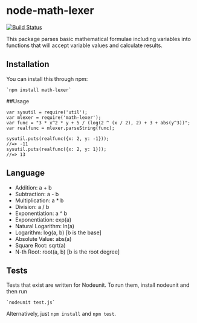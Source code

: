# node-math-lexer

[![Build Status](https://travis-ci.org/gsmcwhirter/node-math-lexer.png?branch=master)](https://travis-ci.org/gsmcwhirter/node-math-lexer)

This package parses basic mathematical formulae including variables into functions
that will accept variable values and calculate results.

## Installation

You can install this through npm:
    
    `npm install math-lexer`
    
##Usage

    var sysutil = require('util');
    var mlexer = require('math-lexer');
    var func = "3 * x^2 * y + 5 / (log(2 ^ (x / 2), 2) + 3 + abs(y^3))";
    var realfunc = mlexer.parseString(func);

    sysutil.puts(realfunc({x: 2, y: -1}));
    //=> -11
    sysutil.puts(realfunc({x: 2, y: 1}));
    //=> 13

## Language

- Addition: a + b
- Subtraction: a - b
- Multiplication: a * b
- Division: a / b
- Exponentiation: a ^ b
- Exponentiation: exp(a)
- Natural Logarithm: ln(a)
- Logarithm: log(a, b) [b is the base]
- Absolute Value: abs(a)
- Square Root: sqrt(a)
- N-th Root: root(a, b) [b is the root degree]

## Tests

Tests that exist are written for Nodeunit.
To run them, install nodeunit and then run

    `nodeunit test.js`

Alternatively, just `npm install` and `npm test`.
